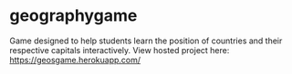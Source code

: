 # geographygame
Game designed to help students learn the position of countries and their respective capitals interactively.
View hosted project here: https://geosgame.herokuapp.com/ 
